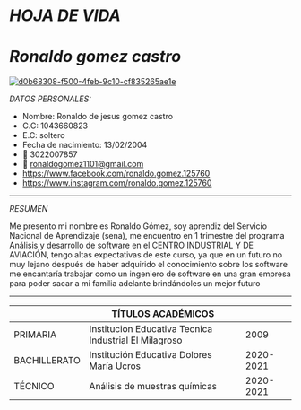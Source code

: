 #  _HOJA DE VIDA_ 

# _Ronaldo gomez castro_

<a href="https://ibb.co/HPw801G"><img src="https://i.ibb.co/HPw801G/d0b68308-f500-4feb-9c10-cf835265ae1e.jpg" alt="d0b68308-f500-4feb-9c10-cf835265ae1e" border="0"></a> 

_DATOS PERSONALES:_ 
- Nombre: Ronaldo de jesus gomez castro
- C.C: 1043660823
- E.C: soltero
- Fecha de nacimiento: 13/02/2004
- 📱 3022007857
- 📧 ronaldogomez1101@gmail.com
- https://www.facebook.com/ronaldo.gomez.125760
- https://www.instagram.com/ronaldo.gomez.125760
---
_RESUMEN_

Me presento mi nombre es Ronaldo Gómez, soy aprendiz del Servicio Nacional de Aprendizaje (sena), me encuentro en 1 trimestre del programa Análisis y desarrollo de software en el CENTRO INDUSTRIAL Y DE AVIACIÓN, tengo altas expectativas de este curso, ya que en un futuro no muy lejano después de haber adquirido el conocimiento sobre los software me encantaría trabajar como un ingeniero de software en una gran empresa para poder sacar a mi familia adelante brindándoles un mejor futuro 

---

|              |            TÍTULOS ACADÉMICOS             |           |
|--------------|-------------------------------------------|-----------|
| PRIMARIA     | Institucion Educativa Tecnica Industrial El Milagroso | 2009 |
| BACHILLERATO | Institución Educativa Dolores María Ucros | 2020-2021 |
| TÉCNICO      | Análisis de muestras químicas             | 2020-2021 |



